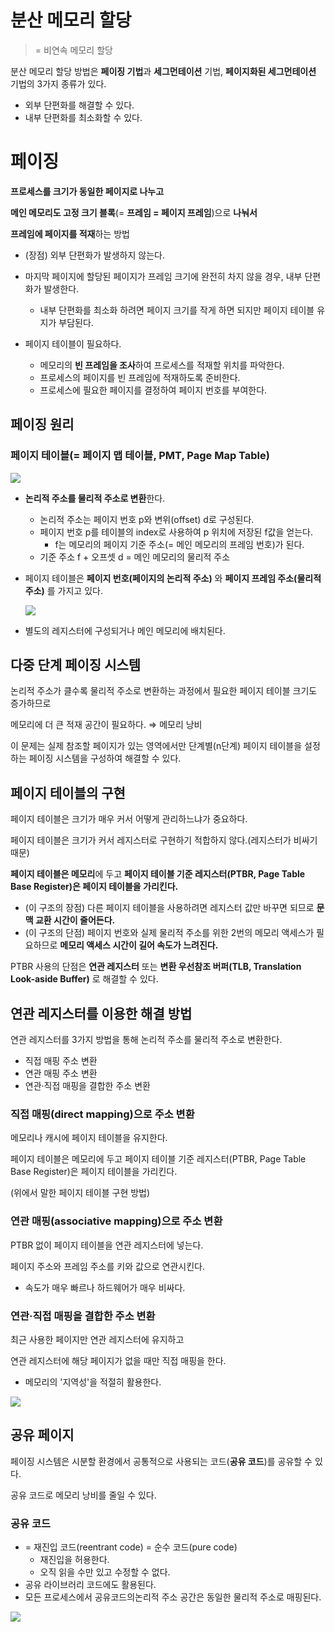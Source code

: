 # 분산 메모리 할당

> = 비연속 메모리 할당

분산 메모리 할당 방법은 **페이징 기법**과 **세그먼테이션** 기법, **페이지화된 세그먼테이션** 기법의 3가지 종류가 있다.

- 외부 단편화를 해결할 수 있다.
- 내부 단편화를 최소화할 수 있다.

# 페이징

**프로세스를 크기가 동일한 페이지로 나누고**

**메인 메모리도 고정 크기 블록**(= **프레임 = 페이지 프레임**)으로 **나눠서** 

**프레임에 페이지를 적재**하는 방법

- (장점) 외부 단편화가 발생하지 않는다.

- 마지막 페이지에 할당된 페이지가 프레임 크기에 완전히 차지 않을 경우, 내부 단편화가 발생한다.
    - 내부 단편화를 최소화 하려면 페이지 크기를 작게 하면 되지만 페이지 테이블 유지가 부담된다.

- 페이지 테이블이 필요하다.
    - 메모리의 **빈 프레임을 조사**하여 프로세스를 적재할 위치를 파악한다.
    - 프로세스의 페이지를 빈 프레임에 적재하도록 준비한다.
    - 프로세스에 필요한 페이지를 결정하여 페이지 번호를 부여한다.

## 페이징 원리

### 페이지 테이블(= 페이지 맵 테이블, PMT, Page Map Table)

<p>
  <img src="./imgs/페이징/페이징_시스템의_하드웨어_구조.png">
</p>

- **논리적 주소를 물리적 주소로 변환**한다.

    - 논리적 주소는 페이지 번호 p와 변위(offset) d로 구성된다.
    - 페이지 번호 p를 테이블의 index로 사용하여 p 위치에 저장된 f값을 얻는다.
      - f는 메모리의 페이지 기준 주소(= 메인 메모리의 프레임 번호)가 된다.
    - 기준 주소 f + 오프셋 d = 메인 메모리의 물리적 주소

- 페이지 테이블은 **페이지 번호(페이지의 논리적 주소)** 와 **페이지 프레임 주소(물리적 주소)** 를 가지고 있다.

    <p>
      <img src="./imgs/페이징/페이지_테이블과_페이징_모델.png">
    </p>

- 별도의 레지스터에 구성되거나 메인 메모리에 배치된다.

## 다중 단계 페이징 시스템

논리적 주소가 클수록 물리적 주소로 변환하는 과정에서 필요한 페이지 테이블 크기도 증가하므로

메모리에 더 큰 적재 공간이 필요하다. ⇒ 메모리 낭비

이 문제는 실제 참조할 페이지가 있는 영역에서만 단계별(n단계) 페이지 테이블을 설정하는 페이징 시스템을 구성하여 해결할 수 있다.

## 페이지 테이블의 구현

페이지 테이블은 크기가 매우 커서 어떻게 관리하느냐가 중요하다.

페이지 테이블은 크기가 커서 레지스터로 구현하기 적합하지 않다.(레지스터가 비싸기 때문)

**페이지 테이블은 메모리**에 두고 **페이지 테이블 기준 레지스터(PTBR, Page Table Base Register)은 페이지 테이블을 가리킨다.**

- (이 구조의 장점) 다른 페이지 테이블을 사용하려면 레지스터 값만 바꾸면 되므로 **문맥 교환 시간이 줄어든다.**
- (이 구조의 단점) 페이지 번호와 실제 물리적 주소를 위한 2번의 메모리 액세스가 필요하므로 **메모리 액세스 시간이 길어 속도가 느려진다.**

PTBR 사용의 단점은 **연관 레지스터** 또는 **변환 우선참조 버퍼(TLB, Translation Look-aside Buffer)** 로 해결할 수 있다.

## 연관 레지스터를 이용한 해결 방법

연관 레지스터를 3가지 방법을 통해 논리적 주소를 물리적 주소로 변환한다.

- 직접 매핑 주소 변환
- 연관 매핑 주소 변환
- 연관·직접 매핑을 결합한 주소 변환

### 직접 매핑(direct mapping)으로 주소 변환

메모리나 캐시에 페이지 테이블을 유지한다.

페이지 테이블은 메모리에 두고 페이지 테이블 기준 레지스터(PTBR, Page Table Base Register)은 페이지 테이블을 가리킨다. 

(위에서 말한 페이지 테이블 구현 방법)

### 연관 매핑(associative mapping)으로 주소 변환

PTBR 없이 페이지 테이블을 연관 레지스터에 넣는다. 

페이지 주소와 프레임 주소를 키와 값으로 연관시킨다.

- 속도가 매우 빠르나 하드웨어가 매우 비싸다.

### 연관·직접 매핑을 결합한 주소 변환

최근 사용한 페이지만 연관 레지스터에 유지하고

연관 레지스터에 해당 페이지가 없을 때만 직접 매핑을 한다.

- 메모리의 '지역성'을 적절히 활용한다.

<p>
  <img src="./imgs/페이징/주소_변환.png">
</p>

## 공유 페이지

페이징 시스템은 시분할 환경에서 공통적으로 사용되는 코드(**공유 코드**)를 공유할 수 있다.

공유 코드로 메모리 낭비를 줄일 수 있다.

### 공유 코드

- = 재진입 코드(reentrant code) = 순수 코드(pure code)
    - 재진입을 허용한다.
    - 오직 읽을 수만 있고 수정할 수 없다.
- 공유 라이브러리 코드에도 활용된다.
- 모든 프로세스에서 공유코드의논리적 주소 공간은 동일한 물리적 주소로 매핑된다.

<p>
  <img src="./imgs/페이징/페이징에서_공유_코드.png">
</p>
